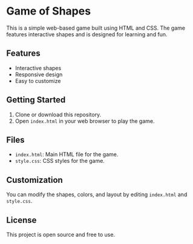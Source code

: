 # Game of Shapes

This is a simple web-based game built using HTML and CSS. The game features interactive shapes and is designed for learning and fun.

## Features
- Interactive shapes
- Responsive design
- Easy to customize

## Getting Started
1. Clone or download this repository.
2. Open `index.html` in your web browser to play the game.

## Files
- `index.html`: Main HTML file for the game.
- `style.css`: CSS styles for the game.

## Customization
You can modify the shapes, colors, and layout by editing `index.html` and `style.css`.

## License
This project is open source and free to use.
